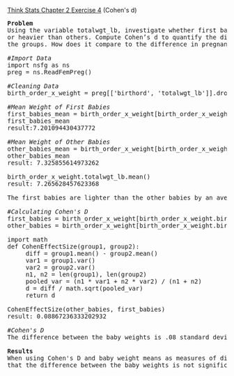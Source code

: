 [Think Stats Chapter 2 Exercise 4](http://greenteapress.com/thinkstats2/html/thinkstats2003.html#toc24) (Cohen's d)
<pre>
<b>Problem</b>
Using the variable totalwgt_lb, investigate whether first babies are lighter
or heavier than others. Compute Cohen’s d to quantify the difference between
the groups. How does it compare to the difference in pregnancy length?

<i>#Import Data</i>
import nsfg as ns 
preg = ns.ReadFemPreg() 

<i>#Cleaning Data</i>
birth_order_x_weight = preg[['birthord', 'totalwgt_lb']].dropna() 

<i>#Mean Weight of First Babies</i>
first_babies_mean = birth_order_x_weight[birth_order_x_weight.birthord == 1].totalwgt_lb.mean() 
first_babies_mean 
result:7.201094430437772 

<i>#Mean Weight of Other Babies</i>
other_babies_mean = birth_order_x_weight[birth_order_x_weight.birthord != 1].totalwgt_lb.mean()
other_babies_mean
result: 7.325855614973262

birth_order_x_weight.totalwgt_lb.mean()
result: 7.265628457623368

The first babies are lighter than the other babies by an average of around .1 pounds. That's 1.6% of the average weight of all babies.

<i>#Calculating Cohen's D</i>
first_babies = birth_order_x_weight[birth_order_x_weight.birthord == 1].totalwgt_lb
other_babies = birth_order_x_weight[birth_order_x_weight.birthord != 1].totalwgt_lb

import math
def CohenEffectSize(group1, group2):
     diff = group1.mean() - group2.mean()
     var1 = group1.var()
     var2 = group2.var()
     n1, n2 = len(group1), len(group2)
     pooled_var = (n1 * var1 + n2 * var2) / (n1 + n2)
     d = diff / math.sqrt(pooled_var)
     return d

CohenEffectSize(other_babies, first_babies)
result: 0.08867236333202932

<i>#Cohen's D</i>
The difference between the baby weights is .08 standard deviations which is low. So there is not much difference.

<b>Results</b>
When using Cohen's D and baby weight means as measures of difference, they reveal 
that the difference between the baby weights is not significant.
</pre>
